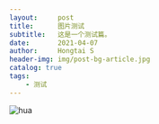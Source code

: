 ```yaml
---
layout:     post
title:      图片测试
subtitle:   这是一个测试篇。
date:       2021-04-07
author:     Hongtai S
header-img: img/post-bg-article.jpg
catalog: true
tags:
    - 测试
---
```




![hua](https://i.loli.net/2021/04/07/KpyEsL2dTX8Vqbv.jpg "hua")
